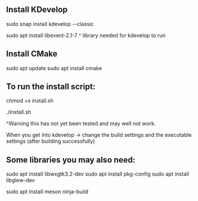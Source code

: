 ## Install KDevelop
sudo snap install kdevelop --classic

sudo apt install libevent-2.1-7 
^ library needed for kdevelop to run 

## Install CMake
sudo apt update
sudo apt install cmake


## To run the install script:
chmod +x install.sh

./install.sh

^Warning this has not yet been tested and may well not work.


When you get into kdevelop -> change the build settings and the executable settings (after building successfully) 

## Some libraries you may also need:
sudo apt install libwxgtk3.2-dev
sudo apt install pkg-config
sudo apt install libglew-dev


sudo apt install meson ninja-build
